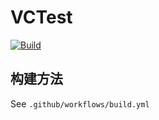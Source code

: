 # VCTest

[![Build](https://github.com/jiangxincode/VCTest/actions/workflows/build.yml/badge.svg)](https://github.com/jiangxincode/VCTest/actions/workflows/build.yml)

## 构建方法

See `.github/workflows/build.yml`
